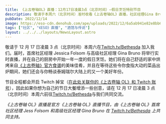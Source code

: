 ```yaml
---
title: 《上古卷轴OL》直播：12月17日凌晨3点（北京时间）—假日烹饪特别节目
description: 敬请于本周六（北京时间）准时收看《上古卷轴OL》直播，社区经理Gina Bruno与Jess Folsom将现场准备来自《上古卷轴》官方食谱的节日大餐！
pubDate: 2022/12/14
image: https://eso-cdn.denohub.com/ape/uploads/2022/12/6a5ab941e82e8bb61202e2c11360151d.jpg
tags: ["社区", "《ESO》直播", "酒馆与传说"]
layout: ../../../layouts/NewsLayout.astro
---
```


敬请于 12 月 17 日凌晨 3 点（北京时间）本周六在[Twitch.tv/Bethesda](https://www.twitch.tv/Bethesda)
加入我们。届时，首席社区经理 Jessica Folsom 与高级社区经理 Gina
Bruno 将举行实时直播，并在自己的厨房中开始一年一度的假日烹饪。她们将在自己舒适的家中烘烤来自[《上古卷轴》官方食谱](https://www.amazon.com/Elder-Scrolls-Official-Cookbook/dp/1683833988)的美味佳肴，并且在等待这些令你食指大动的菜品出炉期间，她们还会与你畅谈泰姆瑞尔大陆上的又一个美好年份。

节目全程都会开启 Twitch 掉宝（[在此处关联你的《上古卷轴 OL》和 Twitch 账号](https://help.elderscrollsonline.com/app/answers/detail/a_id/41809/)），因此如果你想为自己的节日大餐增添一些创意，请在 12 月 17 日凌晨 3 点（北京时间）本周六前往[Twitch.tv/Bethesda](https://www.twitch.tv/Bethesda)与我们共同交流。

_《上古卷轴 OL》直播是官方《上古卷轴 OL》直播节目，由《上古卷轴 OL》首席社区经理 Jess Folsom 和高级社区经理 Gina Bruno 在_
[_Twitch.tv/Bethesda_](https://www.twitch.tv/bethesda) _上共同主持。_
